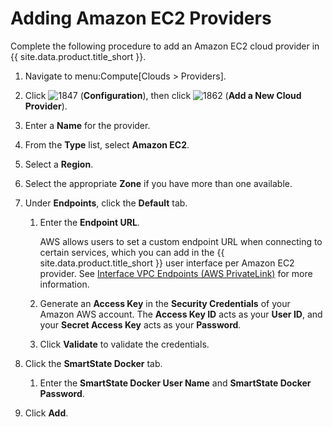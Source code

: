 # Adding Amazon EC2 Providers

Complete the following procedure to add an Amazon EC2 cloud provider in
{{ site.data.product.title_short }}.

1.  Navigate to menu:Compute\[Clouds \> Providers\].

2.  Click ![1847](../images/1847.png) (**Configuration**), then click
    ![1862](../images/1862.png) (**Add a New Cloud Provider**).

3.  Enter a **Name** for the provider.

4.  From the **Type** list, select **Amazon EC2**.

5.  Select a **Region**.

6.  Select the appropriate **Zone** if you have more than one available.

7.  Under **Endpoints**, click the **Default** tab.

    1.  Enter the **Endpoint URL**.

        <div class="note">

        AWS allows users to set a custom endpoint URL when connecting to
        certain services, which you can add in the
        {{ site.data.product.title_short }} user interface per Amazon EC2 provider.
        See [Interface VPC Endpoints (AWS
        PrivateLink)](https://docs.aws.amazon.com/AmazonVPC/latest/UserGuide/vpce-interface.html)
        for more information.

        </div>

    2.  Generate an **Access Key** in the **Security Credentials** of
        your Amazon AWS account. The **Access Key ID** acts as your
        **User ID**, and your **Secret Access Key** acts as your
        **Password**.

    3.  Click **Validate** to validate the credentials.

8.  Click the **SmartState Docker** tab.

    1.  Enter the **SmartState Docker User Name** and **SmartState
        Docker Password**.

9.  Click **Add**.
